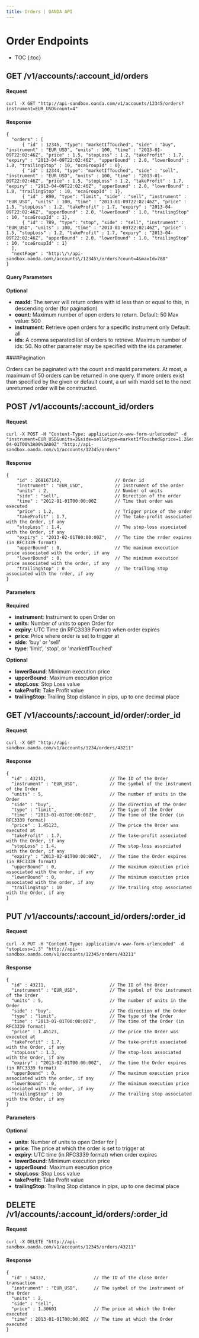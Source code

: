 ```yaml
---
title: Orders | OANDA API
---
```


# Order Endpoints

* TOC
{:toc}


## GET /v1/accounts/:account_id/orders

#### Request
    curl -X GET "http://api-sandbox.oanda.com/v1/accounts/12345/orders?instrument=EUR_USD&count=4"

#### Response
    {
      "orders" : [
          { "id" : 12345, "type": "marketIfTouched", "side" : "buy", "instrument" : "EUR_USD", "units" : 100, "time" : "2013-01-09T22:02:46Z", "price" : 1.5, "stopLoss" : 1.2, "takeProfit" : 1.7, "expiry" : "2013-04-09T22:02:46Z", "upperBound" : 2.0, "lowerBound" : 1.0, "trailingStop" : 10, "ocaGroupId" : 0},
          { "id" : 12344, "type": "marketIfTouched", "side" : "sell", "instrument" : "EUR_USD", "units" : 100, "time" : "2013-01-09T22:02:46Z", "price" : 1.5, "stopLoss" : 1.2, "takeProfit" : 1.7, "expiry" : "2013-04-09T22:02:46Z", "upperBound" : 2.0, "lowerBound" : 1.0, "trailingStop" : 10, "ocaGroupId" : 1},
          { "id" : 890, "type": "limit", "side" : "sell", "instrument" : "EUR_USD", "units" : 100, "time" : "2013-01-09T22:02:46Z", "price" : 1.5, "stopLoss" : 1.2, "takeProfit" : 1.7, "expiry" : "2013-04-09T22:02:46Z", "upperBound" : 2.0, "lowerBound" : 1.0, "trailingStop" : 10, "ocaGroupId" : 1},
          { "id" : 789, "type": "stop", "side" : "sell", "instrument" : "EUR_USD", "units" : 100, "time" : "2013-01-09T22:02:46Z", "price" : 1.5, "stopLoss" : 1.2, "takeProfit" : 1.7, "expiry" : "2013-04-09T22:02:46Z", "upperBound" : 2.0, "lowerBound" : 1.0, "trailingStop" : 10, "ocaGroupId" : 1}
      ],
      "nextPage" : "http:\/\/api-sandbox.oanda.com\/accounts\/12345\/orders?count=4&maxId=788"
    }

#### Query Parameters
**Optional**

* **maxId**: The server will return orders with id less than or equal to this, in descending order (for pagination)
* **count**: Maximum number of open orders to return. Default: 50 Max value: 500
* **instrument**: Retrieve open orders for a specific instrument only Default: all
* **ids**: A comma separated list of orders to retrieve. Maximum number of ids: 50. No other parameter may be specified with the ids parameter.

####Pagination

Orders can be paginated with the count and maxId parameters.
At most, a maximum of 50 orders can be returned in one query. 
If more orders exist than specified by the given or default count, a url with maxId set to the next unreturned order will be constructed.

## POST /v1/accounts/:account_id/orders
#### Request
    curl -X POST -H "Content-Type: application/x-www-form-urlencoded" -d "instrument=EUR_USD&units=2&side=sell&type=marketIfTouched&price=1.2&expiry=2013-04-01T00%3A00%3A00Z" "http://api-sandbox.oanda.com/v1/accounts/12345/orders"

#### Response
    {
        "id" : 268167142,                    // Order id
        "instrument" : "EUR_USD",            // Instrument of the order
        "units" : 2,                         // Number of units
        "side" : "sell",                     // Direction of the order
        "time" : "2012-01-01T00:00:00Z       // Time that order was executed
        "price" : 1.2,                       // Trigger price of the order
        "takeProfit" : 1.7,                  // The take-profit associated with the Order, if any
        "stopLoss" : 1.4,                    // The stop-loss associated with the Order, if any
        "expiry" : "2013-02-01T00:00:00Z",   // The time the rrder expires (in RFC3339 format)
        "upperBound" : 0,                    // The maximum execution price associated with the order, if any
        "lowerBound" : 0,                    // The minimum execution price associated with the order, if any
        "trailingStop" : 0                   // The trailing stop associated with the rrder, if any
    }

#### Parameters
**Required**

* **instrument**: Instrument to open Order on
* **units**: Number of units to open Order for
* **expiry**: UTC Time (in RFC3339 Format) when order expires
* **price**: Price where order is set to trigger at
* **side**: 'buy' or 'sell'
* **type**: 'limit', 'stop', or 'marketIfTouched'

**Optional**

<!--* **type**: entry (default), or limit (More about order types) -->
* **lowerBound**: Minimum execution price
* **upperBound**: Maximum execution price
* **stopLoss**: Stop Loss value
* **takeProfit**: Take Profit value
* **trailingStop**: Trailing Stop distance in pips, up to one decimal place

## GET /v1/accounts/:account_id/order/:order_id

#### Request
    curl -X GET "http://api-sandbox.oanda.com/v1/accounts/1234/orders/43211"

#### Response

    {
      "id" : 43211,                        // The ID of the Order
      "instrument" : "EUR_USD",            // The symbol of the instrument of the Order
      "units" : 5,                         // The number of units in the Order
      "side" : "buy",                      // The direction of the Order
      "type" : "limit",                    // The type of the Order 
      "time" : "2013-01-01T00:00:00Z",     // The time of the Order (in RFC3339 format)
      "price" : 1.45123,                   // The price the Order was executed at
      "takeProfit" : 1.7,                  // The take-profit associated with the Order, if any
      "stopLoss" : 1.4,                    // The stop-loss associated with the Order, if any
      "expiry" : "2013-02-01T00:00:00Z",   // The time the Order expires (in RFC3339 format)
      "upperBound" : 0,                    // The maximum execution price associated with the order, if any
      "lowerBound" : 0,                    // The minimum execution price associated with the order, if any
      "trailingStop" : 10                  // The trailing stop associated with the Order, if any
    }


## PUT /v1/accounts/:account_id/orders/:order_id

#### Request
    curl -X PUT -H "Content-Type: application/x-www-form-urlencoded" -d "stopLoss=1.3" "http://api-sandbox.oanda.com/v1/accounts/12345/orders/43211"

#### Response
    {
      "id" : 43211,                        // The ID of the Order
      "instrument" : "EUR_USD",            // The symbol of the instrument of the Order
      "units" : 5,                         // The number of units in the Order
      "side" : "buy",                      // The direction of the Order
      "type" : "limit",                    // The type of the Order 
      "time" : "2013-01-01T00:00:00Z",     // The time of the Order (in RFC3339 format)
      "price" : 1.45123,                   // The price the Order was executed at
      "takeProfit" : 1.7,                  // The take-profit associated with the Order, if any
      "stopLoss" : 1.3,                    // The stop-loss associated with the Order, if any
      "expiry" : "2013-02-01T00:00:00Z",   // The time the Order expires (in RFC3339 format)
      "upperBound" : 0,                    // The maximum execution price associated with the order, if any
      "lowerBound" : 0,                    // The minimum execution price associated with the order, if any
      "trailingStop" : 10                  // The trailing stop associated with the Order, if any
    }

#### Parameters
**Optional**

* **units**: Number of units to open Order for |
* **price**: The price at which the order is set to trigger at
* **expiry**: UTC time (in RFC3339 format) when order expires
* **lowerBound**: Minimum execution price
* **upperBound**: Maximum execution price
* **stopLoss**: Stop Loss value
* **takeProfit**: Take Profit value
* **trailingStop**: Trailing Stop distance in pips, up to one decimal place




## DELETE /v1/accounts/:account_id/orders/:order_id

#### Request
    curl -X DELETE "http://api-sandbox.oanda.com/v1/accounts/12345/orders/43211"

#### Response
    {
      "id" : 54332,                  // The ID of the close Order transaction
      "instrument" : "EUR_USD",      // The symbol of the instrument of the Order
      "units" : 2,
      "side" : "sell",
      "price" : 1.30601              // The price at which the Order executed
      "time" : 2013-01-01T00:00:00Z  // The time at which the Order executed
    }


